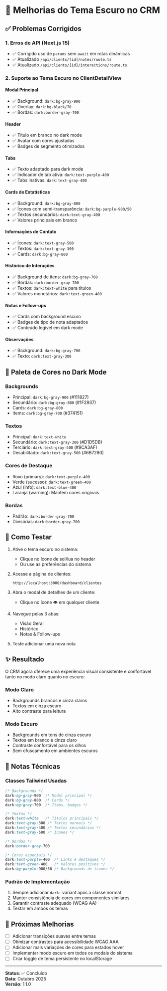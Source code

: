 # 🎨 Melhorias do Tema Escuro no CRM

## ✅ Problemas Corrigidos

### 1. Erros de API (Next.js 15)
- ✅ Corrigido uso de `params` sem `await` em rotas dinâmicas
- ✅ Atualizado `/api/clients/[id]/notes/route.ts`
- ✅ Atualizado `/api/clients/[id]/interactions/route.ts`

### 2. Suporte ao Tema Escuro no ClientDetailView

#### Modal Principal
- ✅ Background: `dark:bg-gray-900`
- ✅ Overlay: `dark:bg-black/70`
- ✅ Bordas: `dark:border-gray-700`

#### Header
- ✅ Título em branco no dark mode
- ✅ Avatar com cores ajustadas
- ✅ Badges de segmento otimizados

#### Tabs
- ✅ Texto adaptado para dark mode
- ✅ Indicador de tab ativa: `dark:text-purple-400`
- ✅ Tabs inativas: `dark:text-gray-400`

#### Cards de Estatísticas
- ✅ Background: `dark:bg-gray-800`
- ✅ Ícones com semi-transparência: `dark:bg-purple-900/50`
- ✅ Textos secundários: `dark:text-gray-400`
- ✅ Valores principais em branco

#### Informações de Contato
- ✅ Ícones: `dark:text-gray-500`
- ✅ Textos: `dark:text-gray-300`
- ✅ Cards: `dark:bg-gray-800`

#### Histórico de Interações
- ✅ Background de itens: `dark:bg-gray-700`
- ✅ Bordas: `dark:border-gray-700`
- ✅ Textos: `dark:text-white` para títulos
- ✅ Valores monetários: `dark:text-green-400`

#### Notas e Follow-ups
- ✅ Cards com background escuro
- ✅ Badges de tipo de nota adaptados
- ✅ Conteúdo legível em dark mode

#### Observações
- ✅ Background: `dark:bg-gray-700`
- ✅ Texto: `dark:text-gray-300`

## 🎨 Paleta de Cores no Dark Mode

### Backgrounds
- Principal: `dark:bg-gray-900` (#111827)
- Secundário: `dark:bg-gray-800` (#1F2937)
- Cards: `dark:bg-gray-800`
- Items: `dark:bg-gray-700` (#374151)

### Textos
- Principal: `dark:text-white`
- Secundário: `dark:text-gray-300` (#D1D5DB)
- Terciário: `dark:text-gray-400` (#9CA3AF)
- Desabilitado: `dark:text-gray-500` (#6B7280)

### Cores de Destaque
- Roxo (primary): `dark:text-purple-400`
- Verde (sucesso): `dark:text-green-400`
- Azul (info): `dark:text-blue-400`
- Laranja (warning): Mantém cores originais

### Bordas
- Padrão: `dark:border-gray-700`
- Divisórias: `dark:border-gray-700`

## 🚀 Como Testar

1. Ative o tema escuro no sistema:
   - Clique no ícone de sol/lua no header
   - Ou use as preferências do sistema

2. Acesse a página de clientes:
   ```
   http://localhost:3000/dashboard/clientes
   ```

3. Abra o modal de detalhes de um cliente:
   - Clique no ícone 👁️ em qualquer cliente

4. Navegue pelas 3 abas:
   - Visão Geral
   - Histórico
   - Notas & Follow-ups

5. Teste adicionar uma nova nota

## ✨ Resultado

O CRM agora oferece uma experiência visual consistente e confortável tanto no modo claro quanto no escuro:

### Modo Claro
- Backgrounds brancos e cinza claros
- Textos em cinza escuro
- Alto contraste para leitura

### Modo Escuro
- Backgrounds em tons de cinza escuro
- Textos em branco e cinza claro
- Contraste confortável para os olhos
- Sem ofuscamento em ambientes escuros

## 📝 Notas Técnicas

### Classes Tailwind Usadas
```css
/* Backgrounds */
dark:bg-gray-900  /* Modal principal */
dark:bg-gray-800  /* Cards */
dark:bg-gray-700  /* Items, badges */

/* Textos */
dark:text-white   /* Títulos principais */
dark:text-gray-300 /* Textos normais */
dark:text-gray-400 /* Textos secundários */
dark:text-gray-500 /* Ícones */

/* Bordas */
dark:border-gray-700

/* Cores especiais */
dark:text-purple-400  /* Links e destaques */
dark:text-green-400   /* Valores positivos */
dark:bg-purple-900/50 /* Backgrounds de ícones */
```

### Padrão de Implementação
1. Sempre adicionar `dark:` variant após a classe normal
2. Manter consistência de cores em componentes similares
3. Garantir contraste adequado (WCAG AA)
4. Testar em ambos os temas

## 🎯 Próximas Melhorias

- [ ] Adicionar transições suaves entre temas
- [ ] Otimizar contrastes para acessibilidade WCAG AAA
- [ ] Adicionar mais variações de cores para estados hover
- [ ] Implementar modo escuro em todos os modais do sistema
- [ ] Criar toggle de tema persistente no localStorage

---

**Status**: ✅ Concluído  
**Data**: Outubro 2025  
**Versão**: 1.1.0
